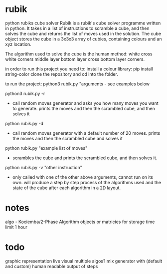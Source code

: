 # rubik
python rubiks cube solver
Rubik is a rubik's cube solver programme written in python. It takes in a list of instructions to scramble a cube, and then solves the cube and returns the list of moves used in the solution. The cube object stores the cube in a 3x3x3 array of cubies, containing colours and an xyz location.

The algorithm used to solve the cube is the human method:
white cross
white corners
middle layer
bottom layer cross
bottom layer corners.

in order to run this project you need to:
install a colour library: pip install string-color
clone the repository and cd into the folder. 

to run the project:
python3 rubik.py "arguments - see examples below

python3 rubik.py -r
- call random moves generator and asks you how many moves you want to generate. prints the moves and then the scrambled cube, and then solves it

python rubik.py -d
- call random moves generator with a default number of 20 moves. prints the moves and then the scrambled cube and solves it

python rubik.py "example list of moves"
- scrambles the cube and prints the scrambled cube, and then solves it.

python rubik.py -v "other instruction"
- only called with one of the other above arguments, cannot run on its own. will produce a step by step process of the algorithms used and the state of the cube after each algorithm in a 2D layout.

# notes
algo - Kociemba/2-Phase Algorithm
objects or matricies for storage
time limit 1 hour

# todo
graphic representation
live visual
multiple algos?
mix generator with (default and custom)
human readable output of steps